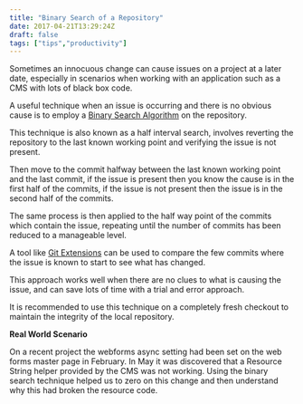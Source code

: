 ```yaml
---
title: "Binary Search of a Repository"
date: 2017-04-21T13:29:24Z
draft: false
tags: ["tips","productivity"]
---
```


Sometimes an innocuous change can cause issues on a project at a later date, especially in scenarios when working with an application such as a CMS with lots of black box code.

A useful technique when an issue is occurring and there is no obvious cause is to employ a [Binary Search Algorithm](https://en.wikipedia.org/wiki/Binary_search_algorithm) on the repository.

This technique is also known as a half interval search, involves reverting the repository to the last known working point and verifying the issue is not present. 

Then move to the commit halfway between the last known working point and the last commit, if the issue is present then you know the cause is in the first half of the commits, if the issue is not present then the issue is in the second half of the commits.

The same process is then applied to the half way point of the commits which contain the issue, repeating until the number of commits has been reduced to a manageable level.

A tool like [Git Extensions](https://sourceforge.net/projects/gitextensions/) can be used to compare the few commits where the issue is known to start to see what has changed.

This approach works well when there are no clues to what is causing the issue, and can save lots of time with a trial and error approach.

It is recommended to use this technique on a completely fresh checkout to maintain the integrity of the local repository.

**Real World Scenario**

On a recent project the webforms async setting had been set on the web forms master page in February. In May it was discovered that a Resource String helper provided by the CMS was not working. Using the binary search technique helped us to zero on this change and then understand why this had broken the resource code.